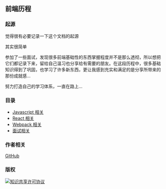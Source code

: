 ## 前端历程

### 起源

觉得很有必要记录一下这个文档的起源

其实很简单

参加了一些面试，发现很多前端基础性的东西掌握程度并不是那么透彻，所以想把它们都记录下来，留给自己温习也分享给有需要的朋友。在这段历程中，很多基础知识得到了巩固，也学习了许多新东西，更让我感到充实和满足的是分享所带来的那份成就感...

努力打造自己的学习体系，一直在路上…

### 目录

- [Javascript 相关](https://github.com/ltadpoles/web-document/tree/master/JavaScript)
- [React 相关](https://github.com/ltadpoles/web-document/tree/master/React)
- [Webpack 相关](https://github.com/ltadpoles/web-document/tree/master/Webpack)
- [面试相关](https://github.com/ltadpoles/web-document/tree/master/Other/%E9%9D%A2%E8%AF%95%E7%9B%B8%E5%85%B3)

### 作者相关

[GitHub](https://github.com/ltadpoles)

### 版权

<a rel="license" href="http://creativecommons.org/licenses/by-sa/4.0/"><img alt="知识共享许可协议" style="border-width:0" src="https://i.creativecommons.org/l/by-sa/4.0/88x31.png" /></a>